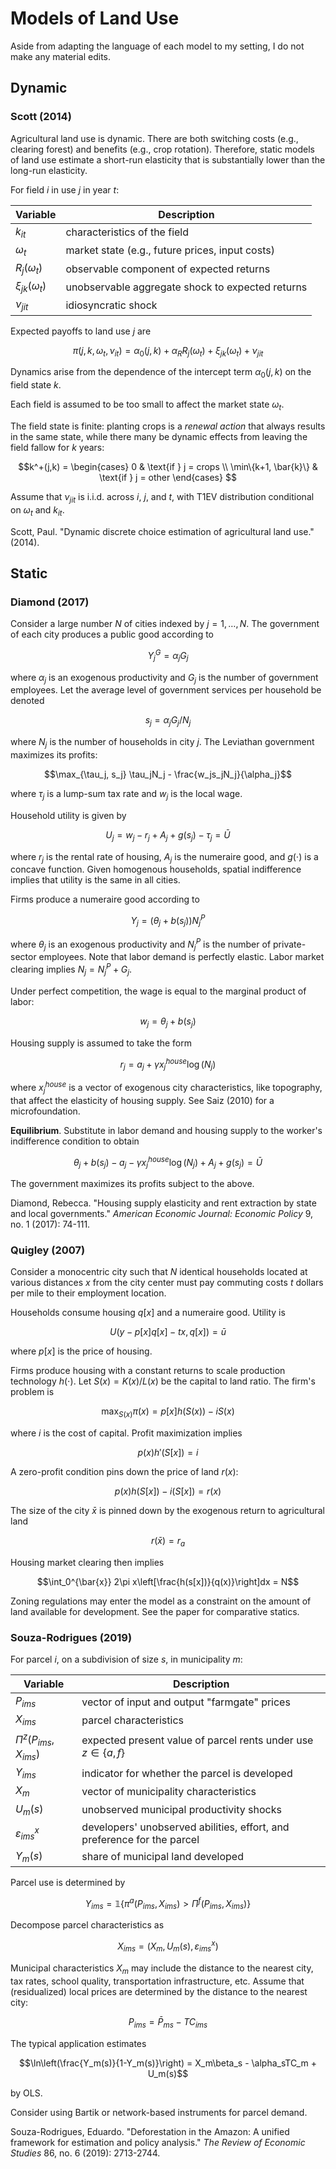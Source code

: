 # Models of Land Use
Aside from adapting the language of each model to my setting, I do not make any material edits.

## Dynamic
### Scott (2014)
Agricultural land use is dynamic. There are both switching costs (e.g., clearing forest) and benefits (e.g., crop rotation). Therefore, static models of land use estimate a short-run elasticity that is substantially lower than the long-run elasticity.

For field $i$ in use $j$ in year $t$:

| Variable | Description |
| --- | --- |
| $k_{it}$| characteristics of the field |
| $\omega_{t}$ | market state (e.g., future prices, input costs) |
| $R_j(\omega_t)$ | observable component of expected returns |
| $\xi_{jk}(\omega_t)$ | unobservable aggregate shock to expected returns |
| $\nu_{jit}$ | idiosyncratic shock |

Expected payoffs to land use $j$ are

$$\pi(j, k, \omega_t, \nu_{it}) = \alpha_0(j,k) + \alpha_RR_j(\omega_t) + \xi_{jk}(\omega_t) + \nu_{jit}$$

Dynamics arise from the dependence of the intercept term $\alpha_0(j,k)$ on the field state $k$. 

Each field is assumed to be too small to affect the market state $\omega_t$. 

The field state is finite: planting crops is a *renewal action* that always results in the same state, while there many be dynamic effects from leaving the field fallow for $k$ years:

$$k^+(j,k) = \begin{cases} 0 & \text{if } j = crops \\ \min\{k+1, \bar{k}\} & \text{if } j = other \end{cases} $$

Assume that $\nu_{jit}$ is i.i.d. across $i$, $j$, and $t$, with T1EV distribution conditional on $\omega_t$ and $k_{it}$. 

Scott, Paul. "Dynamic discrete choice estimation of agricultural land use." (2014).


## Static
### Diamond (2017)
Consider a large number $N$ of cities indexed by $j = 1, \ldots, N$. The government of each city produces a public good according to 

$$Y_j^G = \alpha_jG_j$$

where $\alpha_j$ is an exogenous productivity and $G_j$ is the number of government employees. Let the average level of government services per household be denoted 

$$s_j = \alpha_jG_j/N_j$$

where $N_j$ is the number of households in city $j$. The Leviathan government maximizes its profits:

$$\max_{\tau_j, s_j} \tau_jN_j - \frac{w_js_jN_j}{\alpha_j}$$

where $\tau_j$ is a lump-sum tax rate and $w_j$ is the local wage.

Household utility is given by

$$U_j = w_j - r_j + A_j + g(s_j) - \tau_j = \bar{U}$$

where $r_j$ is the rental rate of housing, $A_j$ is the numeraire good, and $g(\cdot)$ is a concave function. Given homogenous households, spatial indifference implies that utility is the same in all cities.

Firms produce a numeraire good according to 

$$Y_j = (\theta_j + b(s_j))N_j^P$$

where $\theta_j$ is an exogenous productivity and $N_j^P$ is the number of private-sector employees. Note that labor demand is perfectly elastic. Labor market clearing implies $N_j = N_j^P + G_j$.

Under perfect competition, the wage is equal to the marginal product of labor:

$$w_j = \theta_j + b(s_j)$$

Housing supply is assumed to take the form 

$$r_j = a_j + \gamma x_j^{house}\log(N_j)$$

where $x_j^{house}$ is a vector of exogenous city characteristics, like topography, that affect the elasticity of housing supply. See Saiz (2010) for a microfoundation.

**Equilibrium**. Substitute in labor demand and housing supply to the worker's indifference condition to obtain

$$\theta_j + b(s_j) - a_j - \gamma x_j^{house}\log(N_j)+A_j+g(s_j) = \bar{U}$$

The government maximizes its profits subject to the above.

Diamond, Rebecca. "Housing supply elasticity and rent extraction by state and local governments." *American Economic Journal: Economic Policy* 9, no. 1 (2017): 74-111.

### Quigley (2007)
Consider a monocentric city such that $N$ identical households located at various distances $x$ from the city center must pay commuting costs $t$ dollars per mile to their employment location.

Households consume housing $q[x]$ and a numeraire good. Utility is

$$U(y - p[x]q[x] - tx, q[x]) = \bar{u}$$

where $p[x]$ is the price of housing.

Firms produce housing with a constant returns to scale production technology $h(\cdot)$. Let $S(x) = K(x) / L(x)$ be the capital to land ratio. The firm's problem is 

$$\max_{S(x)} \pi(x) = p[x]h(S(x)) - iS(x)$$

where $i$ is the cost of capital. Profit maximization implies

$$p(x)h'(S[x]) = i$$

A zero-profit condition pins down the price of land $r(x)$:

$$p(x)h(S[x]) - i(S[x]) = r(x)$$

The size of the city $\bar{x}$ is pinned down by the exogenous return to agricultural land

$$r(\bar{x}) = r_a$$

Housing market clearing then implies

$$\int_0^{\bar{x}} 2\pi x\left[\frac{h(s[x])}{q(x)}\right]dx = N$$

Zoning regulations may enter the model as a constraint on the amount of land available for development. See the paper for comparative statics.

### Souza-Rodrigues (2019)
For parcel $i$, on a subdivision of size $s$, in municipality $m$:

| Variable | Description |
| --- | --- |
|$P_{ims}$ | vector of input and output "farmgate" prices |
|$X_{ims}$ | parcel characteristics |
|$\Pi^z(P_{ims}, X_{ims})$ | expected present value of parcel rents under use $z \in \{a,f\}$|
|$Y_{ims}$ | indicator for whether the parcel is developed |
|$X_m$ | vector of municipality characteristics |
|$U_m(s)$ | unobserved municipal productivity shocks |
|$\varepsilon_{ims}^x$ | developers' unobserved abilities, effort, and preference for the parcel |
|$Y_m(s)$ | share of municipal land developed |

Parcel use is determined by

$$Y_{ims} = \mathbb{1}\{\pi^a(P_{ims}, X_{ims}) > \Pi^f(P_{ims}, X_{ims})\}$$

Decompose parcel characteristics as

$$X_{ims} = (X_m, U_m(s), \varepsilon_{ims}^x)$$

Municipal characteristics $X_m$ may include the distance to the nearest city, tax rates, school quality, transportation infrastructure, etc. Assume that (residualized) local prices are determined by the distance to the nearest city:

$$P_{ims} = \bar{P}_{ms} - TC_{ims}$$

The typical application estimates 

$$\ln\left(\frac{Y_m(s)}{1-Y_m(s)}\right) = X_m\beta_s - \alpha_sTC_m + U_m(s)$$

by OLS.

Consider using Bartik or network-based instruments for parcel demand. 

Souza-Rodrigues, Eduardo. "Deforestation in the Amazon: A unified framework for estimation and policy analysis." *The Review of Economic Studies* 86, no. 6 (2019): 2713-2744.